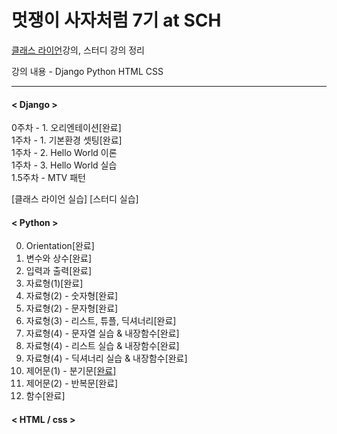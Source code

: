 ﻿# 멋쟁이 사자처럼 7기 at SCH

<a href = "https://class.likelion.org">클래스 라이언</a>강의, 스터디 강의 정리

강의 내용 - Django Python HTML CSS
*******

#### < Django >
0주차 - 1. 오리엔테이션[완료]<br>
1주차 - 1. 기본환경 셋팅[완료]<br>
1주차 - 2. Hello World 이론<br>
1주차 - 3. Hello World 실습<br>
1.5주차 - MTV 패턴<br>

[클래스 라이언 실습] [스터디 실습]

#### < Python >
0. Orientation[완료]<br>
1. 변수와 상수[완료]<br>
2. 입력과 출력[완료]<br>
3. 자료형(1)[완료]<br>
4. 자료형(2) - 숫자형[완료]<br>
5. 자료형(2) - 문자형[완료]<br>
6. 자료형(3) - 리스트, 튜플, 딕셔너리[완료]<br>
7. 자료형(4) - 문자열 실습 & 내장함수[완료]<br>
8. 자료형(4) - 리스트 실습 & 내장함수[완료]<br>
9. 자료형(4) - 딕셔너리 실습 & 내장함수[완료]<br>
10. 제어문(1) - 분기문<a href = "if.md">[완료]</a><br>
11. 제어문(2) - 반복문<a hreg = "반복문.md">[완료]</a><br>
12. 함수[완료]<br>

#### < HTML / css >
